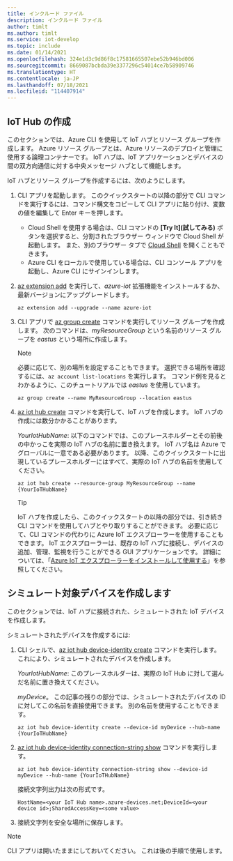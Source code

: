```yaml
---
title: インクルード ファイル
description: インクルード ファイル
author: timlt
ms.author: timlt
ms.service: iot-develop
ms.topic: include
ms.date: 01/14/2021
ms.openlocfilehash: 324e1d3c9d86f8c17581665507ebe52b946bd006
ms.sourcegitcommit: 8669087bcbda39e3377296c54014ce7b58909746
ms.translationtype: HT
ms.contentlocale: ja-JP
ms.lasthandoff: 07/18/2021
ms.locfileid: "114407914"
---
```

## <a name="create-an-iot-hub"></a>IoT Hub の作成
このセクションでは、Azure CLI を使用して IoT ハブとリソース グループを作成します。  Azure リソース グループとは、Azure リソースのデプロイと管理に使用する論理コンテナーです。 IoT ハブは、IoT アプリケーションとデバイスの間の双方向通信に対する中央メッセージ ハブとして機能します。

IoT ハブとリソース グループを作成するには、次のようにします。

1. CLI アプリを起動します。  このクイックスタートの以降の部分で CLI コマンドを実行するには、コマンド構文をコピーして CLI アプリに貼り付け、変数の値を編集して Enter キーを押します。
    - Cloud Shell を使用する場合は、CLI コマンドの **[Try It]\(試してみる\)** ボタンを選択すると、分割されたブラウザー ウィンドウで Cloud Shell が起動します。 また、別のブラウザー タブで [Cloud Shell](https://shell.azure.com/bash) を開くこともできます。
    - Azure CLI をローカルで使用している場合は、CLI コンソール アプリを起動し、Azure CLI にサインインします。

1. [az extension add](/cli/azure/extension#az_extension_add) を実行して、*azure-iot* 拡張機能をインストールするか、最新バージョンにアップグレードします。

    ```azurecli-interactive
    az extension add --upgrade --name azure-iot
    ```

1. CLI アプリで [az group create](/cli/azure/group#az_group_create) コマンドを実行してリソース グループを作成します。 次のコマンドは、*myResourceGroup* という名前のリソース グループを *eastus* という場所に作成します。 
    >[!NOTE]
    > 必要に応じて、別の場所を設定することもできます。 選択できる場所を確認するには、`az account list-locations` を実行します。 コマンド例を見るとわかるように、このチュートリアルでは *eastus* を使用しています。 

    ```azurecli-interactive
    az group create --name MyResourceGroup --location eastus
    ```

1. [az iot hub create](/cli/azure/iot/hub#az_iot_hub_create) コマンドを実行して、IoT ハブを作成します。 IoT ハブの作成には数分かかることがあります。 

    *YourIotHubName*: 以下のコマンドでは、このプレースホルダーとその前後の中かっこを実際の IoT ハブの名前に置き換えます。 IoT ハブ名は Azure でグローバルに一意である必要があります。 以降、このクイックスタートに出現しているプレースホルダーにはすべて、実際の IoT ハブの名前を使用してください。

    ```azurecli-interactive
    az iot hub create --resource-group MyResourceGroup --name {YourIoTHubName}
    ```
    > [!TIP]
    > IoT ハブを作成したら、このクイックスタートの以降の部分では、引き続き CLI コマンドを使用してハブとやり取りすることができます。 必要に応じて、CLI コマンドの代わりに Azure IoT エクスプローラーを使用することもできます。 IoT エクスプローラーは、既存の IoT ハブに接続し、デバイスの追加、管理、監視を行うことができる GUI アプリケーションです。 詳細については、「[Azure IoT エクスプローラーをインストールして使用する](../articles/iot-fundamentals/howto-use-iot-explorer.md)」を参照してください。

## <a name="create-a-simulated-device"></a>シミュレート対象デバイスを作成します
このセクションでは、IoT ハブに接続された、シミュレートされた IoT デバイスを作成します。 

シミュレートされたデバイスを作成するには:
1. CLI シェルで、[az iot hub device-identity create](/cli/azure/iot/hub/device-identity#az_iot_hub_device_identity_create) コマンドを実行します。 これにより、シミュレートされたデバイスを作成します。 

    *YourIotHubName*: このプレースホルダーは、実際の IoT Hub に対して選んだ名前に置き換えてください。 

    *myDevice*。 この記事の残りの部分では、シミュレートされたデバイスの ID に対してこの名前を直接使用できます。 別の名前を使用することもできます。 

    ```azurecli-interactive
    az iot hub device-identity create --device-id myDevice --hub-name {YourIoTHubName} 
    ```

1.  [az iot hub device-identity connection-string show](/cli/azure/iot/hub/device-identity/connection-string#az_iot_hub_device_identity_connection_string_show) コマンドを実行します。 

    ```azurecli-interactive
    az iot hub device-identity connection-string show --device-id myDevice --hub-name {YourIoTHubName}
    ```

    接続文字列出力は次の形式です。

    ```Output
    HostName=<your IoT Hub name>.azure-devices.net;DeviceId=<your device id>;SharedAccessKey=<some value>
    ```

1. 接続文字列を安全な場所に保存します。 

> [!NOTE]
> CLI アプリは開いたままにしておいてください。 これは後の手順で使用します。
